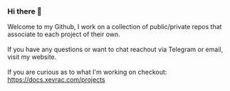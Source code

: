 ### Hi there 👋 
Welcome to my Github, I work on a collection of public/private repos that associate to each project of their own.<br><br>If you have any questions or want to chat reachout via Telegram or email, visit my website.<br><br>If you are curious as to what I'm working on checkout: https://docs.xevrac.com/projects
